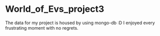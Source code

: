 # World_of_Evs_project3
The data for my project is housed by using mongo-db :D
 I enjoyed every frustrating moment with no regrets.
